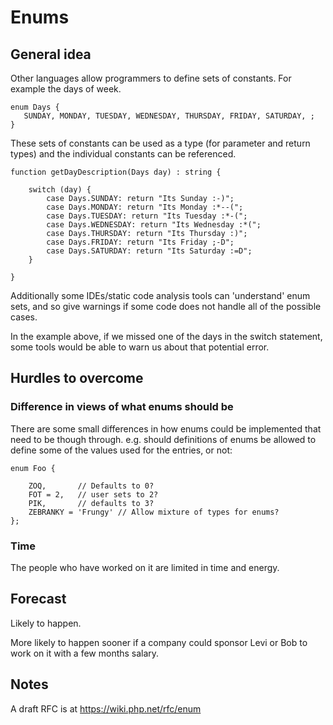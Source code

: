 # Enums

## General idea

Other languages allow programmers to define sets of constants. For example the days of week.

```
enum Days {
   SUNDAY, MONDAY, TUESDAY, WEDNESDAY, THURSDAY, FRIDAY, SATURDAY, ;
}
```

These sets of constants can be used as a type (for parameter and return types) and the individual constants can be referenced.

```
function getDayDescription(Days day) : string {

    switch (day) {
        case Days.SUNDAY: return "Its Sunday :-)";
        case Days.MONDAY: return "Its Monday :*--(";
        case Days.TUESDAY: return "Its Tuesday :*-(";
        case Days.WEDNESDAY: return "Its Wednesday :*(";
        case Days.THURSDAY: return "Its Thursday :)";
        case Days.FRIDAY: return "Its Friday ;-D";
        case Days.SATURDAY: return "Its Saturday :=D";
    }
    
}
```

Additionally some IDEs/static code analysis tools can 'understand' enum sets, and so give warnings if some code does not handle all of the possible cases.

In the example above, if we missed one of the days in the switch statement, some tools would be able to warn us about that potential error.


## Hurdles to overcome


### Difference in views of what enums should be

There are some small differences in how enums could be implemented that need to be though through. e.g. should definitions of enums be allowed to define some of the values used for the entries, or not:

```
enum Foo {
    
    ZOQ,       // Defaults to 0?
    FOT = 2,   // user sets to 2?        
    PIK,       // defaults to 3?  
    ZEBRANKY = 'Frungy' // Allow mixture of types for enums?
};
```


### Time

The people who have worked on it are limited in time and energy.

## Forecast

Likely to happen.

More likely to happen sooner if a company could sponsor Levi or Bob to work on it with a few months salary.


## Notes

A draft RFC is at https://wiki.php.net/rfc/enum

